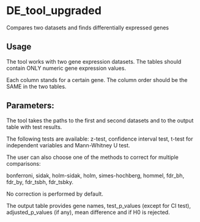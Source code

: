 # DE_tool_upgraded
Compares two datasets and finds differentially expressed genes

## Usage
The tool works with two gene expression datasets. The tables should contain ONLY numeric gene expression values.

Each column stands for a certain gene. The column order should be the SAME in the two tables.

## Parameters:
The tool takes the paths to the first and second datasets and to the output table with test results.

The following tests are available: z-test, confidence interval test, t-test for independent variables and Mann-Whitney U test.

The user can also choose one of the methods to correct for multiple comparisons: 

bonferroni, sidak, holm-sidak, holm, simes-hochberg, hommel, fdr_bh, fdr_by, fdr_tsbh, fdr_tsbky.

No correction is performed by default.

The output table provides gene names, test_p_values (except for CI test), adjusted_p_values (if any), mean difference and if H0 is rejected.
